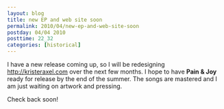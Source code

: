 ```yaml
---
layout: blog
title: new EP and web site soon
permalink: 2010/04/new-ep-and-web-site-soon
postday: 04/04 2010
posttime: 22_32
categories: [historical]
---
```


<p>I have a new release coming up, so I will be redesigning <a href="http://kristeraxel.com" title="http://kristeraxel.com">http://kristeraxel.com</a> over the next few months. I hope to have <strong>Pain &amp; Joy</strong> ready for release by the end of the summer. The songs are mastered and I am just waiting on artwork and pressing.</p>
<p>Check back soon!</p>
